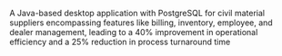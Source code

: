 A Java-based desktop application with PostgreSQL for civil material suppliers encompassing features like billing, inventory, employee, and dealer management, leading to a 40% improvement in operational efficiency and a 25% reduction in process turnaround time
